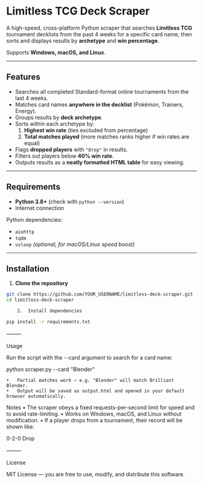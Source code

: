 # Limitless TCG Deck Scraper

A high-speed, cross-platform Python scraper that searches **Limitless TCG** tournament decklists from the past 4 weeks for a specific card name, then sorts and displays results by **archetype** and **win percentage**.

Supports **Windows, macOS, and Linux**.

---

## Features
- Searches all completed Standard-format online tournaments from the last 4 weeks.
- Matches card names **anywhere in the decklist** (Pokémon, Trainers, Energy).
- Groups results by **deck archetype**.
- Sorts within each archetype by:
  1. **Highest win rate** (ties excluded from percentage)
  2. **Total matches played** (more matches ranks higher if win rates are equal)
- Flags **dropped players** with `"Drop"` in results.
- Filters out players below **40% win rate**.
- Outputs results as a **neatly formatted HTML table** for easy viewing.

---

## Requirements
- **Python 3.8+** (check with `python --version`)
- Internet connection

Python dependencies:
- `aiohttp`
- `tqdm`
- `uvloop` *(optional, for macOS/Linux speed boost)*

---

## Installation

1. **Clone the repository**
```bash
git clone https://github.com/YOUR_USERNAME/limitless-deck-scraper.git
cd limitless-deck-scraper

	2.	Install dependencies

pip install -r requirements.txt
```

⸻

Usage

Run the script with the --card argument to search for a card name:

python scraper.py --card "Blender"

	•	Partial matches work — e.g. "Blender" will match Brilliant Blender.
	•	Output will be saved as output.html and opened in your default browser automatically.

Notes
	•	The scraper obeys a fixed requests-per-second limit for speed and to avoid rate-limiting.
	•	Works on Windows, macOS, and Linux without modification.
	•	If a player drops from a tournament, their record will be shown like:

0-2-0 Drop



⸻

License

MIT License — you are free to use, modify, and distribute this software.
